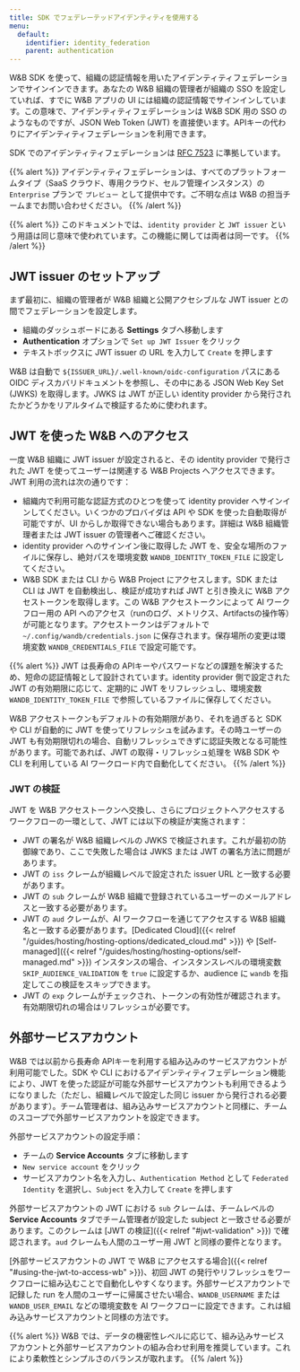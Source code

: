 ```yaml
---
title: SDK でフェデレーテッドアイデンティティを使用する
menu:
  default:
    identifier: identity_federation
    parent: authentication
---
```


W&B SDK を使って、組織の認証情報を用いたアイデンティティフェデレーションでサインインできます。あなたの W&B 組織の管理者が組織の SSO を設定していれば、すでに W&B アプリの UI には組織の認証情報でサインインしています。この意味で、アイデンティティフェデレーションは W&B SDK 用の SSO のようなものですが、JSON Web Token (JWT) を直接使います。APIキーの代わりにアイデンティティフェデレーションを利用できます。

SDK でのアイデンティティフェデレーションは [RFC 7523](https://datatracker.ietf.org/doc/html/rfc7523) に準拠しています。

{{% alert %}}
アイデンティティフェデレーションは、すべてのプラットフォームタイプ（SaaS クラウド、専用クラウド、セルフ管理インスタンス）の `Enterprise` プランで `プレビュー` として提供中です。ご不明な点は W&B の担当チームまでお問い合わせください。
{{% /alert %}}

{{% alert %}}
このドキュメントでは、`identity provider` と `JWT issuer` という用語は同じ意味で使われています。この機能に関しては両者は同一です。
{{% /alert %}}

## JWT issuer のセットアップ

まず最初に、組織の管理者が W&B 組織と公開アクセシブルな JWT issuer との間でフェデレーションを設定します。

* 組織のダッシュボードにある **Settings** タブへ移動します
* **Authentication** オプションで `Set up JWT Issuer` をクリック
* テキストボックスに JWT issuer の URL を入力して `Create` を押します

W&B は自動で `${ISSUER_URL}/.well-known/oidc-configuration` パスにある OIDC ディスカバリドキュメントを参照し、その中にある JSON Web Key Set (JWKS) を取得します。JWKS は JWT が正しい identity provider から発行されたかどうかをリアルタイムで検証するために使われます。

## JWT を使った W&B へのアクセス

一度 W&B 組織に JWT issuer が設定されると、その identity provider で発行された JWT を使ってユーザーは関連する W&B Projects へアクセスできます。JWT 利用の流れは次の通りです：

* 組織内で利用可能な認証方式のひとつを使って identity provider へサインインしてください。いくつかのプロバイダは API や SDK を使った自動取得が可能ですが、UI からしか取得できない場合もあります。詳細は W&B 組織管理者または JWT issuer の管理者へご確認ください。
* identity provider へのサインイン後に取得した JWT を、安全な場所のファイルに保存し、絶対パスを環境変数 `WANDB_IDENTITY_TOKEN_FILE` に設定してください。
* W&B SDK または CLI から W&B Project にアクセスします。SDK または CLI は JWT を自動検出し、検証が成功すれば JWT と引き換えに W&B アクセストークンを取得します。この W&B アクセストークンによって AI ワークフロー用の API へのアクセス（runのログ、メトリクス、Artifactsの操作等）が可能となります。アクセストークンはデフォルトで `~/.config/wandb/credentials.json` に保存されます。保存場所の変更は環境変数 `WANDB_CREDENTIALS_FILE` で設定可能です。

{{% alert %}}
JWT は長寿命の APIキーやパスワードなどの課題を解決するため、短命の認証情報として設計されています。identity provider 側で設定された JWT の有効期限に応じて、定期的に JWT をリフレッシュし、環境変数 `WANDB_IDENTITY_TOKEN_FILE` で参照しているファイルに保存してください。

W&B アクセストークンもデフォルトの有効期限があり、それを過ぎると SDK や CLI が自動的に JWT を使ってリフレッシュを試みます。その時ユーザーの JWT も有効期限切れの場合、自動リフレッシュできずに認証失敗となる可能性があります。可能であれば、JWT の取得・リフレッシュ処理を W&B SDK や CLI を利用している AI ワークロード内で自動化してください。
{{% /alert %}}

### JWT の検証

JWT を W&B アクセストークンへ交換し、さらにプロジェクトへアクセスするワークフローの一環として、JWT には以下の検証が実施されます：

* JWT の署名が W&B 組織レベルの JWKS で検証されます。これが最初の防御線であり、ここで失敗した場合は JWKS または JWT の署名方法に問題があります。
* JWT の `iss` クレームが組織レベルで設定された issuer URL と一致する必要があります。
* JWT の `sub` クレームが W&B 組織で登録されているユーザーのメールアドレスと一致する必要があります。
* JWT の `aud` クレームが、AI ワークフローを通じてアクセスする W&B 組織名と一致する必要があります。[Dedicated Cloud]({{< relref "/guides/hosting/hosting-options/dedicated_cloud.md" >}}) や [Self-managed]({{< relref "/guides/hosting/hosting-options/self-managed.md" >}}) インスタンスの場合、インスタンスレベルの環境変数 `SKIP_AUDIENCE_VALIDATION` を `true` に設定するか、audience に `wandb` を指定してこの検証をスキップできます。
* JWT の `exp` クレームがチェックされ、トークンの有効性が確認されます。有効期限切れの場合はリフレッシュが必要です。

## 外部サービスアカウント

W&B では以前から長寿命 APIキーを利用する組み込みのサービスアカウントが利用可能でした。SDK や CLI におけるアイデンティティフェデレーション機能により、JWT を使った認証が可能な外部サービスアカウントも利用できるようになりました（ただし、組織レベルで設定した同じ issuer から発行される必要があります）。チーム管理者は、組み込みサービスアカウントと同様に、チームのスコープで外部サービスアカウントを設定できます。

外部サービスアカウントの設定手順：

* チームの **Service Accounts** タブに移動します
* `New service account` をクリック
* サービスアカウント名を入力し、`Authentication Method` として `Federated Identity` を選択し、`Subject` を入力して `Create` を押します

外部サービスアカウントの JWT における `sub` クレームは、チームレベルの **Service Accounts** タブでチーム管理者が設定した subject と一致させる必要があります。このクレームは [JWT の検証]({{< relref "#jwt-validation" >}}) で確認されます。`aud` クレームも人間のユーザー用 JWT と同様の要件となります。

[外部サービスアカウントの JWT で W&B にアクセスする場合]({{< relref "#using-the-jwt-to-access-wb" >}})、初回 JWT の発行やリフレッシュをワークフローに組み込むことで自動化しやすくなります。外部サービスアカウントで記録した run を人間のユーザーに帰属させたい場合、`WANDB_USERNAME` または `WANDB_USER_EMAIL` などの環境変数を AI ワークフローに設定できます。これは組み込みサービスアカウントと同様の方法です。

{{% alert %}}
W&B では、データの機密性レベルに応じて、組み込みサービスアカウントと外部サービスアカウントの組み合わせ利用を推奨しています。これにより柔軟性とシンプルさのバランスが取れます。
{{% /alert %}}